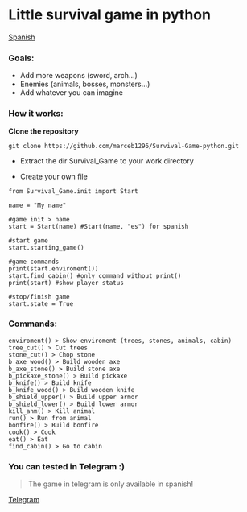 # Little survival game in python

[Spanish](/README_es.md)

### **Goals:**

- Add more weapons (sword, arch...)
- Enemies (animals, bosses, monsters...)
- Add whatever you can imagine
    

### **How it works:**

**Clone the repository**

`git clone https://github.com/marceb1296/Survival-Game-python.git`

- Extract the dir Survival_Game to your work directory

- Create your own file

```
from Survival_Game.init import Start

name = "My name"

#game init > name 
start = Start(name) #Start(name, "es") for spanish

#start game
start.starting_game()

#game commands
print(start.enviroment())
start.find_cabin() #only command without print()
print(start) #show player status

#stop/finish game
start.state = True
```

### **Commands:**

```
enviroment() > Show enviroment (trees, stones, animals, cabin)
tree_cut() > Cut trees
stone_cut() > Chop stone
b_axe_wood() > Build wooden axe
b_axe_stone() > Build stone axe
b_pickaxe_stone() > Build pickaxe
b_knife() > Build knife
b_knife_wood() > Build wooden knife
b_shield_upper() > Build upper armor
b_shield_lower() > Build lower armor
kill_anm() > Kill animal
run() > Run from animal
bonfire() > Build bonfire
cook() > Cook
eat() > Eat
find_cabin() > Go to cabin
```

### **You can tested in Telegram :)**

> The game in telegram is only available in spanish!

[Telegram](https://t.me/MHgame_bot)
